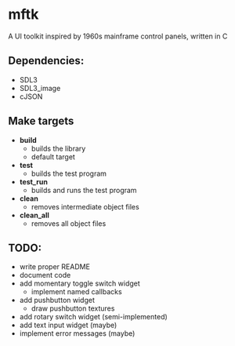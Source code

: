# __mftk__

A UI toolkit inspired by 1960s mainframe control panels, written in C

## Dependencies: 
  + SDL3
  + SDL3_image
  + cJSON

## Make targets
  + __build__
    + builds the library
    + default target
  + __test__
    + builds the test program
  + __test_run__
    + builds and runs the test program
  + __clean__
    + removes intermediate object files
  + __clean_all__
    + removes all object files

## TODO:
  + write proper README
  + document code
  + add momentary toggle switch widget
    + implement named callbacks
  + add pushbutton widget
    + draw pushbutton textures
  + add rotary switch widget (semi-implemented)
  + add text input widget (maybe)
  + implement error messages (maybe)
